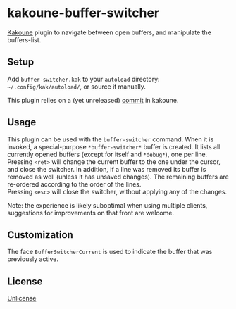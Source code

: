 # kakoune-buffer-switcher

[Kakoune](http://kakoune.org) plugin to navigate between open buffers, and manipulate the buffers-list.

## Setup

Add `buffer-switcher.kak` to your `autoload` directory: `~/.config/kak/autoload/`, or source it manually.

This plugin relies on a (yet unreleased) [commit](https://github.com/mawww/kakoune/commit/09375edf546dc2845960adb718db28bdcb220df1) in kakoune.

## Usage

This plugin can be used with the `buffer-switcher` command. When it is invoked, a special-purpose `*buffer-switcher*` buffer is created. It lists all currently opened buffers (except for itself and `*debug*`), one per line.  
Pressing `<ret>` will change the current buffer to the one under the cursor, and close the switcher. In addition, if a line was removed its buffer is removed as well (unless it has unsaved changes). The remaining buffers are re-ordered according to the order of the lines.  
Pressing `<esc>` will close the switcher, without applying any of the changes.

Note: the experience is likely suboptimal when using multiple clients, suggestions for improvements on that front are welcome.

## Customization

The face `BufferSwitcherCurrent` is used to indicate the buffer that was previously active.

## License

[Unlicense](http://unlicense.org)
